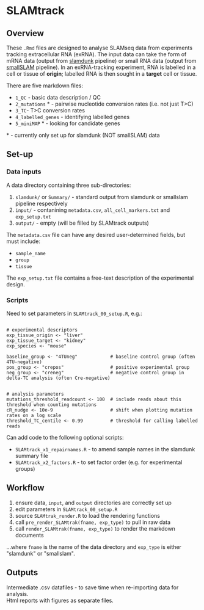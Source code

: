 # SLAMtrack

## Overview  

These `.Rmd` files are designed to analyse SLAMseq data from experiments tracking extracellular RNA (exRNA).  The input data can take the form of mRNA data (output from [slamdunk](https://t-neumann.github.io/slamdunk/) pipeline) or small RNA data (output from [smallSLAM](https://github.com/robertwhunter/smallSLAM) pipeline).  In an exRNA-tracking experiment, RNA is labelled in a cell or tissue of **origin**; labelled RNA is then sought in a **target** cell or tissue.  

There are five markdown files:  

- `1_QC` - basic data description / QC  
- `2_mutations` \* - pairwise nucleotide conversion rates (i.e. not just T>C)  
- `3_TC`- T>C conversion rates  
- `4_labelled_genes` - identifying labelled genes  
- `5_miniMAP` \* - looking for candidate genes  

\* - currently only set up for slamdunk (NOT smallSLAM) data


## Set-up

### Data inputs

A data directory containing three sub-directories:  

1) `slamdunk/` or `Summary/` - standard output from slamdunk or smallslam pipeline respectively  
2) `input/` - contanining `metadata.csv`, `all_cell_markers.txt` and `exp_setup.txt`
3) `output/` - empty (will be filled by SLAMtrack outputs)  

The `metadata.csv` file can have any desired user-determined fields, but must include:  

- `sample_name`  
- `group`  
- `tissue`  


The `exp_setup.txt` file contains a free-text description of the experimental design.  


### Scripts

Need to set parameters in `SLAMtrack_00_setup.R`, e.g.:  

```{r example_parameters}

# experimental descriptors
exp_tissue_origin <- "liver" 
exp_tissue_target <- "kidney"
exp_species <- "mouse"

baseline_group <- "4TUneg"            # baseline control group (often 4TU-negative)
pos_group <- "crepos"                 # positive experimental group
neg_group <- "creneg"                 # negative control group in delta-TC analysis (often Cre-negative)


# analysis parameters
mutations_threshold_readcount <- 100  # include reads about this threshold when counting mutations
cR_nudge <- 10e-9                     # shift when plotting mutation rates on a log scale
threshold_TC_centile <- 0.99          # threshold for calling labelled reads

```

Can add code to the following optional scripts:  

- `SLAMtrack_x1_repairnames.R` - to amend sample names in the slamdunk summary file  
- `SLAMtrack_x2_factors.R` - to set factor order (e.g. for experimental groups)  


## Workflow

1) ensure data, `input`, and `output` directories are correctly set up  
2) edit parameters in `SLAMtrack_00_setup.R`  
3) source `SLAMtrak_render.R` to load the rendering functions  
4) call `pre_render_SLAMtrak(fname, exp_type)` to pull in raw data  
5) call `render_SLAMtrak(fname, exp_type)` to render the markdown documents  

...where `fname` is the name of the data directory and `exp_type` is either "slamdunk" or "smallslam".  


## Outputs

Intermediate .csv datafiles - to save time when re-importing data for analysis.  
Html reports with figures as separate files.  
